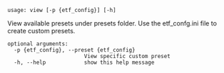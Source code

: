 ```text
usage: view [-p {etf_config}] [-h]
```

View available presets under presets folder. Use the etf_confg.ini file to create custom presets.

```
optional arguments:
  -p {etf_config}, --preset {etf_config}
                        View specific custom preset
  -h, --help            show this help message
```